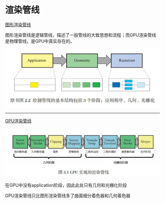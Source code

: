 # 渲染管线

 [图形渲染管线](./图形渲染管线.md)

图形渲染管线是逻辑管线，描述了一般管线的大致思想和流程；而GPU渲染管线是物理管线，是GPU中真实存在的。

![mkdocs](images/GraphPipeline.jpg)

------

[GPU渲染管线](./GPU渲染管线.md)

![mkdocs](images/GPUPipeline.jpg)

在GPU中没有application阶段，因此此处只有几何和光栅化阶段

GPU渲染管线只比图形渲染管线多了曲面细分着色器和几何着色器

